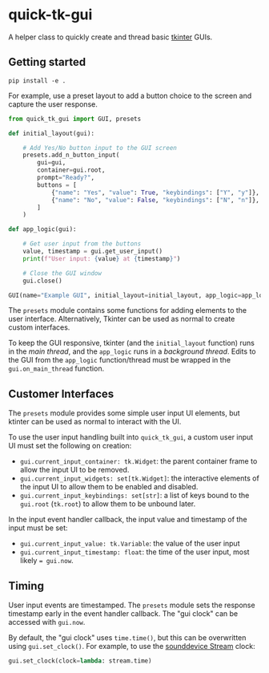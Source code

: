 # quick-tk-gui

A helper class to quickly create and thread basic [tkinter](https://docs.python.org/3/library/tkinter.html) GUIs.

## Getting started

```
pip install -e .
```

For example, use a preset layout to add a button choice to the screen and capture the user response.

```python
from quick_tk_gui import GUI, presets

def initial_layout(gui):

    # Add Yes/No button input to the GUI screen
    presets.add_n_button_input(
        gui=gui,
        container=gui.root,
        prompt="Ready?",
        buttons = [
            {"name": "Yes", "value": True, "keybindings": ["Y", "y"]},
            {"name": "No", "value": False, "keybindings": ["N", "n"]},
        ]
    )

def app_logic(gui):

    # Get user input from the buttons
    value, timestamp = gui.get_user_input()
    print(f"User input: {value} at {timestamp}")

    # Close the GUI window
    gui.close()

GUI(name="Example GUI", initial_layout=initial_layout, app_logic=app_logic)
```

The `presets` module contains some functions for adding elements to the user interface. Alternatively, Tkinter can be used as normal to create custom interfaces.

To keep the GUI responsive, tkinter (and the `initial_layout` function) runs in the *main thread*, and the `app_logic` runs in a *background thread*. Edits to the GUI from the `app_logic` function/thread must be wrapped in the `gui.on_main_thread` function.

## Customer Interfaces

The `presets` module provides some simple user input UI elements, but ktinter can be used as normal to interact with the UI.

To use the user input handling built into `quick_tk_gui`, a custom user input UI must set the following on creation:
- `gui.current_input_container: tk.Widget`: the parent container frame to allow the input UI to be removed.
- `gui.current_input_widgets: set[tk.Widget]`: the interactive elements of the input UI to allow them to be enabled and disabled.
- `gui.current_input_keybindings: set[str]`: a list of keys bound to the `gui.root` (`tk.root`) to allow them to be unbound later.

In the input event handler callback, the input value and timestamp of the input must be set:
- `gui.current_input_value: tk.Variable`: the value of the user input
- `gui.current_input_timestamp: float`: the time of the user input, most likely `= gui.now`.

## Timing

User input events are timestamped. The `presets` module sets the response timestamp early in the event handler callback. The "gui clock" can be accessed with `gui.now`.

By default, the "gui clock" uses `time.time()`, but this can be overwritten using `gui.set_clock()`. For example, to use the [sounddevice Stream](https://python-sounddevice.readthedocs.io/en/0.3.15/api/streams.html#sounddevice.Stream) clock:

```python
gui.set_clock(clock=lambda: stream.time)
```